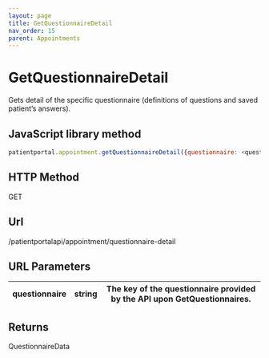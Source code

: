 ```yaml
---
layout: page
title: GetQuestionnaireDetail
nav_order: 15
parent: Appointments
---
```


# GetQuestionnaireDetail

Gets detail of the specific questionnaire (definitions of questions and saved patient’s answers).

## JavaScript library method

```javascript
patientportal.appointment.getQuestionnaireDetail({questionnaire: <questionnaire>});
```

## HTTP Method

GET

## ****Url****

/patientportalapi/appointment/questionnaire-detail

## URL Parameters

| questionnaire | string | The key of the questionnaire provided by the API upon GetQuestionnaires. |
| --- | --- | --- |

## Returns

QuestionnaireData
